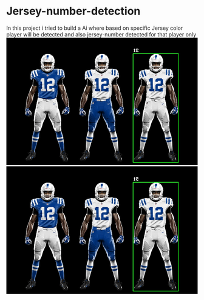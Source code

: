 # Jersey-number-detection
In this project i tried to build a Ai where based on specific Jersey color player will be detected and also jersey-number detected for that player only
![alt text](https://github.com/Ashingharoy1991/Jersey-number-detection/blob/main/output_image.jpg?raw=true)
![alt text](./output_image.jpg?raw=true)
